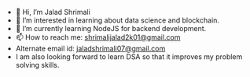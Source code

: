 - 👋 Hi, I’m Jalad Shrimali
- 👀 I’m interested in learning about data science and blockchain.
- 🌱 I’m currently learning NodeJS for backend development.
- 📫 How to reach me: shrimalijalad2k01@gmail.com
- Alternate email id: jaladshrimali07@gmail.com
- I am also looking forward to learn DSA so that it improves my problem solving skills.

<!---
jalad18/jalad18 is a ✨ special ✨ repository because its `README.md` (this file) appears on your GitHub profile.
You can click the Preview link to take a look at your changes.
--->
